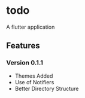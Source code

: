 # todo

A flutter application

## Features

### Version 0.1.1

- Themes Added
- Use of Notifiers
- Better Directory Structure
